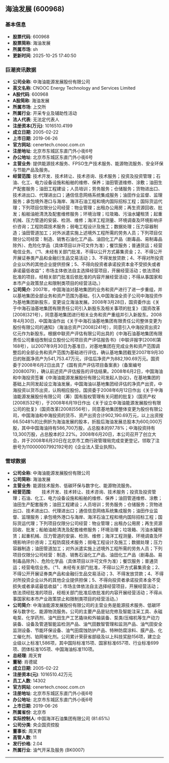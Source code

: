 ## 海油发展 (600968)

### 基本信息

- **股票代码**: 600968
- **股票简称**: 海油发展
- **所属市场**: sh
- **更新时间**: 2025-10-25 17:40:50

### 巨潮资讯数据

- **公司全称**: 中海油能源发展股份有限公司
- **英文名称**: CNOOC Energy Technology and Services Limited
- **A股代码**: 600968
- **A股简称**: 海油发展
- **所属市场**: 上交所
- **所属行业**: 开采专业及辅助性活动
- **法人代表**: 无法定代表人
- **注册资本(万元)**: 1016510.4199
- **成立日期**: 2005-02-22
- **上市日期**: 2019-06-26
- **官方网站**: cenertech.cnooc.com.cn
- **注册地址**: 北京市东城区东直门外小街6号
- **办公地址**: 北京市东城区东直门外小街6号
- **主营业务**: 提供能源技术服务、FPSO生产技术服务、能源物流服务、安全环保与节能产品及服务。
- **经营范围**: 技术开发、技术转让、技术咨询、技术服务；投资及投资管理；石油、化工、电力设备设施和船舶的维修、保养；油田管道维修、涂敷；油田生产配套服务；油田工程建设；人员培训；劳务服务；仓储服务；货物进出口、技术进出口、代理进出口；通信信息网络系统集成服务；油田作业监督、监理服务；承包境外港口与海岸、海洋石油工程和境内国际招标工程；国际货运代理；下列项目仅限分公司经营：物业管理；出租办公用房；再生资源回收、批发；船舶油舱清洗及配套维修服务；环境治理；垃圾箱、污油水罐租赁；起重机械、压力管道的安装、检测、维修；海洋工程测量、环境调查及环境影响评价咨询；工程防腐技术服务；弱电工程设计及施工；数据处理；压力容器制造；油田管道加工；对外派遣实施上述境外工程所需的劳务人员；下列项目仅限分公司经营：制造、销售石油化工产品、油田化工产品（剧毒品、易制毒品除外）、危险化学品（具体项目以许可文件为准）；餐饮服务；普通货运；经营电信业务。（“1、未经有关部门批准，不得以公开方式募集资金；2、不得公开开展证券类产品和金融衍生品交易活动；3、不得发放贷款；4、不得对所投资企业以外的其他企业提供担保；5、不得向投资者承诺投资本金不受损失或者承诺最低收益”；市场主体依法自主选择经营项目，开展经营活动；依法须经批准的项目，经相关部门批准后依批准的内容开展经营活动；不得从事国家和本市产业政策禁止和限制类项目的经营活动。）
- **公司简介**: 2007年，中国海油对基地集团的业务和资产进行了进一步重组，并以基地集团全部业务和资产范围为基础，引入中国海油全资子公司中海投资作为基地集团新股东，变更设立海油发展。2008年3月28日，国资委作出《关于中海石油基地集团有限责任公司引入新股东及相关事项的批复》（国资改革[2008]321号），同意基地集团进行相关业务和资产重组并引入新股东。2008年4月30日，中国海油作出《关于中海石油基地集团有限责任公司整体变更为股份有限公司的通知》（海油总资产[2008]241号），同意引入中海投资出资2亿元作为新股东。根据中联资产评估有限公司出具的《中海石油基地集团有限责任公司重组改制设立股份公司项目资产评估报告书》（中联评报字[2008]第168号），以2007年9月30日为基准日，对基地集团在完成业务和资产范围调整后的全部业务和资产范围为基础进行评估，确认基地集团截至2007年9月30日的账面净资产为541,753.47万元，评估后净资产为882,190.69万元。国资委于2008年6月2日出具了《国有资产评估项目备案表》（备案编号20080079），确认前述资产评估报告的评估结果。2008年6月2日，中国海油和中海投资签署《中海油能源发展股份有限公司发起人协议》，在基地集团的基础上共同发起设立海油发展，中国海油以基地集团经评估的净资产出资，中海投资以货币出资，认购相应股份。国资委于2008年6月12日作出《关于中海油能源发展股份有限公司（筹）国有股权管理有关问题的批复》（国资产权[2008]532号），于2008年6月19日作出《关于设立中海油能源发展股份有限公司的批复》（国资改革[2008]556号），同意基地集团整体变更为股份有限公司，中国海油和中海投资的货币、资产出资合计902,190.69万元，以上出资按66.5048%的比例折为海油发展的股本，折股后海油发展总股本为600,000万股，其中中国海油持有586,700万股，占总股本的97.78%；中海投资持有13,300万股，占总股本的2.22%。2008年6月20日，本公司召开了创立大会，并于2008年6月20日在北京市工商行政管理局完成变更登记，领取了注册号为110000007992192号的《企业法人营业执照》。

### 雪球数据

- **公司全称**: 中海油能源发展股份有限公司
- **公司简称**: 海油发展
- **主营业务**: 能源技术服务、低碳环保与数字化、能源物流服务。
- **经营范围**: 　　技术开发、技术转让、技术咨询、技术服务；投资及投资管理；石油、化工、电力设备设施和船舶的维修、保养；油田管道维修、涂敷；油田生产配套服务；油田工程建设；人员培训；劳务服务；仓储服务；货物进出口、技术进出口、代理进出口；通信信息网络系统集成服务；油田作业监督、监理服务；承包境外港口与海岸、海洋石油工程和境内国际招标工程；国际货运代理；下列项目仅限分公司经营：物业管理；出租办公用房；再生资源回收、批发；船舶油舱清洗及配套维修服务；环境治理；垃圾箱、污油水罐租赁；起重机械、压力管道的安装、检测、维修；海洋工程测量、环境调查及环境影响评价咨询；工程防腐技术服务；弱电工程设计及施工；数据处理；压力容器制造；油田管道加工；对外派遣实施上述境外工程所需的劳务人员；下列项目仅限分公司经营：制造、销售石油化工产品、油田化工产品（剧毒品、易制毒品除外）、危险化学品（具体项目以许可文件为准）；餐饮服务；普通货运；经营电信业务。（“1、未经有关部门批准，不得以公开方式募集资金；2、不得公开开展证券类产品和金融衍生品交易活动；3、不得发放贷款；4、不得对所投资企业以外的其他企业提供担保；5、不得向投资者承诺投资本金不受损失或者承诺最低收益”；市场主体依法自主选择经营项目，开展经营活动；依法须经批准的项目，经相关部门批准后依批准的内容开展经营活动；不得从事国家和本市产业政策禁止和限制类项目的经营活动。）
- **公司简介**: 中海油能源发展股份有限公司的主营业务是能源技术服务、低碳环保与数字化、能源物流服务。公司的主要产品是钻完修及智能注采工具、永磁电泵、化学药剂、油气田生产工艺撬块和外输装备、泵类/压缩机等生产动力装备、设备及管道智能监检测产品、油气田数智管理和监测产品、油气田安全监测设备、节能环保设备、油气田腐蚀防护产品、特种防腐涂料、膜产品、化工催化剂、铂网催化剂。公司累计荣获省部级及以上科技奖励156项，建立企业级以上标准1,586项，其中国际标准15项、国家标准657项、行业标准699项、团体标准105项、中国海油标准110项。
- **总经理**: 周天育
- **董秘**: 肖德斌
- **成立日期**: 2005-02-22
- **注册资本(元)**: 1016510.42万元
- **员工人数**: 14302
- **官方网站**: cenertech.cnooc.com.cn
- **注册地址**: 北京市东城区东直门外小街6号
- **办公地址**: 北京市东城区东直门外小街6号
- **上市日期**: 2019-06-26
- **所属省份**: 北京市
- **实际控制人**: 中国海洋石油集团有限公司 (81.65%)
- **公司分类**: 央企国资控股
- **董事长**: 周天育
- **高管人数**: 11
- **发行价格**: 2.04
- **所属行业**: 油气开采及服务 (BK0007)

---